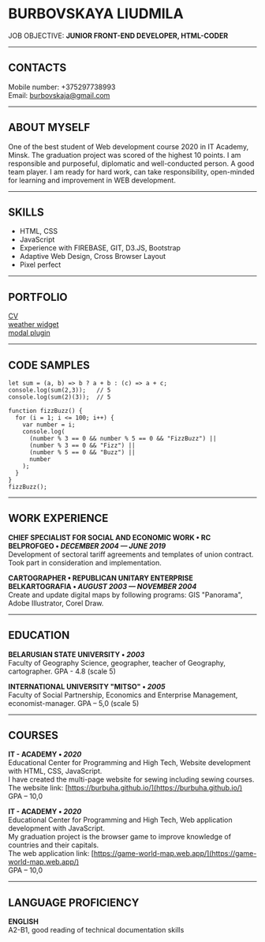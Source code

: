 # BURBOVSKAYA LIUDMILA

JOB OBJECTIVE: **JUNIOR FRONT-END DEVELOPER, HTML-CODER**

---

## CONTACTS

Mobile number: +375297738993<br/>
Email: burbovskaja@gmail.com

---

## ABOUT MYSELF

One of the best student of Web development course 2020 in IT Academy, Minsk. The
graduation project was scored of the highest 10 points. I am responsible and purposeful,
diplomatic and well-conducted person. A good team player. I am ready for hard work, can take
responsibility, open-minded for learning and improvement in WEB development.

---

## SKILLS

- HTML, CSS
- JavaScript
- Experience with FIREBASE, GIT, D3.JS, Bootstrap
- Adaptive Web Design, Cross Browser Layout
- Pixel perfect

---

## PORTFOLIO

[CV](https://burbuha.github.io/CV/)<br/>
[weather widget](https://codepen.io/burbuha/pen/RwRrXQj)<br/>
[modal plugin](https://codepen.io/burbuha/pen/YzWzNRO)<br/>

---

## CODE SAMPLES

```
let sum = (a, b) => b ? a + b : (c) => a + c;
console.log(sum(2,3));   // 5
console.log(sum(2)(3));  // 5
```

```
function fizzBuzz() {
  for (i = 1; i <= 100; i++) {
    var number = i;
    console.log(
      (number % 3 == 0 && number % 5 == 0 && "FizzBuzz") ||
      (number % 3 == 0 && "Fizz") ||
      (number % 5 == 0 && "Buzz") ||
      number
    );
  }
}
fizzBuzz();
```

---

## WORK EXPERIENCE

**CHIEF SPECIALIST FOR SOCIAL AND ECONOMIC WORK • RC BELPROFGEO • _DECEMBER 2004 — JUNE 2019_**<br/>
Development of sectoral tariff agreements and templates of union contract. Took part in consideration and implementation.

**СARTOGRAPHER • REPUBLICAN UNITARY ENTERPRISE BELKARTOGRAFIA • _AUGUST 2003 — NOVEMBER 2004_**<br/>
Create and update digital maps by following programs: GIS "Panorama", Adobe Illustrator, Corel Draw.

---

## EDUCATION

**BELARUSIAN STATE UNIVERSITY • _2003_**<br/>
Faculty of Geography Science, geographer, teacher of Geography, cartographer. GPA - 4.8 (scale 5)

**INTERNATIONAL UNIVERSITY "MITSO" • _2005_**<br/>
Faculty of Social Partnership, Economics and Enterprise Management, economist-manager. GPA – 5,0 (scale 5)

---

## COURSES

**IT - ACADEMY • _2020_**<br/>
Educational Center for Programming and High Tech, Website development with HTML, CSS, JavaScript.<br/>
I have created the multi-page website for sewing including sewing courses.<br/>
The website link: [https://burbuha.github.io/](https://burbuha.github.io/)<br/>
GPA – 10,0

**IT - ACADEMY • _2020_**<br/>
Educational Center for Programming and High Tech, Web application development with JavaScript.<br/>
My graduation project is the browser game to improve knowledge of countries and their capitals.<br/>
The web application link: [https://game-world-map.web.app/](https://game-world-map.web.app/)<br/>
GPA – 10,0

---

## LANGUAGE PROFICIENCY

**ENGLISH**<br/>
А2-B1, good reading of technical documentation skills
